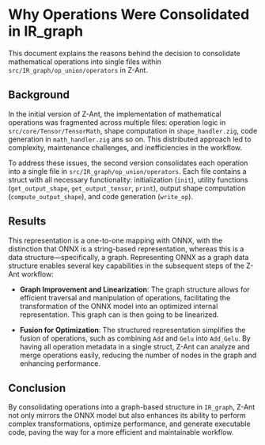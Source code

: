 # Why Operations Were Consolidated in IR_graph

This document explains the reasons behind the decision to consolidate mathematical operations into single files within `src/IR_graph/op_union/operators` in Z-Ant.

## Background

In the initial version of Z-Ant, the implementation of mathematical operations was fragmented  across multiple files: operation logic in `src/core/Tensor/TensorMath`, shape computation in `shape_handler.zig`, code generation in `math_handler.zig` ans so on. This distributed approach led to complexity, maintenance challenges, and inefficiencies in the workflow.

To address these issues, the second version consolidates each operation into a single file in `src/IR_graph/op_union/operators`. Each file contains a struct with all necessary functionality: initialization (`init`), utility functions (`get_output_shape`, `get_output_tensor`, `print`), output shape computation (`compute_output_shape`), and code generation (`write_op`).

## Results
This representation is a one-to-one mapping with ONNX, with the distinction that ONNX is a string-based representation, whereas this is a data structure—specifically, a graph. Representing ONNX as a graph data structure enables several key capabilities in the subsequent steps of the Z-Ant workflow:

- **Graph Improvement and Linearization**: The graph structure allows for efficient traversal and manipulation of operations, facilitating the transformation of the ONNX model into an optimized internal representation. This graph can is then going to be linearized.

- **Fusion for Optimization**: The structured representation simplifies the fusion of operations, such as combining `Add` and `Gelu` into `Add_Gelu`. By having all operation metadata in a single struct, Z-Ant can analyze and merge operations easily, reducing the number of nodes in the graph and enhancing performance.

## Conclusion
By consolidating operations into a graph-based structure in `IR_graph`, Z-Ant not only mirrors the ONNX model but also enhances its ability to perform complex transformations, optimize performance, and generate executable code, paving the way for a more efficient and maintainable workflow.
